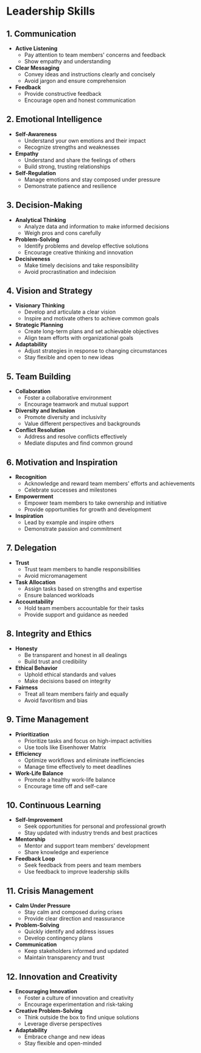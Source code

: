 # Leadership Skills

## **1. Communication**
   - **Active Listening**
     - Pay attention to team members' concerns and feedback
     - Show empathy and understanding
   - **Clear Messaging**
     - Convey ideas and instructions clearly and concisely
     - Avoid jargon and ensure comprehension
   - **Feedback**
     - Provide constructive feedback
     - Encourage open and honest communication

## **2. Emotional Intelligence**
   - **Self-Awareness**
     - Understand your own emotions and their impact
     - Recognize strengths and weaknesses
   - **Empathy**
     - Understand and share the feelings of others
     - Build strong, trusting relationships
   - **Self-Regulation**
     - Manage emotions and stay composed under pressure
     - Demonstrate patience and resilience

## **3. Decision-Making**
   - **Analytical Thinking**
     - Analyze data and information to make informed decisions
     - Weigh pros and cons carefully
   - **Problem-Solving**
     - Identify problems and develop effective solutions
     - Encourage creative thinking and innovation
   - **Decisiveness**
     - Make timely decisions and take responsibility
     - Avoid procrastination and indecision

## **4. Vision and Strategy**
   - **Visionary Thinking**
     - Develop and articulate a clear vision
     - Inspire and motivate others to achieve common goals
   - **Strategic Planning**
     - Create long-term plans and set achievable objectives
     - Align team efforts with organizational goals
   - **Adaptability**
     - Adjust strategies in response to changing circumstances
     - Stay flexible and open to new ideas

## **5. Team Building**
   - **Collaboration**
     - Foster a collaborative environment
     - Encourage teamwork and mutual support
   - **Diversity and Inclusion**
     - Promote diversity and inclusivity
     - Value different perspectives and backgrounds
   - **Conflict Resolution**
     - Address and resolve conflicts effectively
     - Mediate disputes and find common ground

## **6. Motivation and Inspiration**
   - **Recognition**
     - Acknowledge and reward team members' efforts and achievements
     - Celebrate successes and milestones
   - **Empowerment**
     - Empower team members to take ownership and initiative
     - Provide opportunities for growth and development
   - **Inspiration**
     - Lead by example and inspire others
     - Demonstrate passion and commitment

## **7. Delegation**
   - **Trust**
     - Trust team members to handle responsibilities
     - Avoid micromanagement
   - **Task Allocation**
     - Assign tasks based on strengths and expertise
     - Ensure balanced workloads
   - **Accountability**
     - Hold team members accountable for their tasks
     - Provide support and guidance as needed

## **8. Integrity and Ethics**
   - **Honesty**
     - Be transparent and honest in all dealings
     - Build trust and credibility
   - **Ethical Behavior**
     - Uphold ethical standards and values
     - Make decisions based on integrity
   - **Fairness**
     - Treat all team members fairly and equally
     - Avoid favoritism and bias

## **9. Time Management**
   - **Prioritization**
     - Prioritize tasks and focus on high-impact activities
     - Use tools like Eisenhower Matrix
   - **Efficiency**
     - Optimize workflows and eliminate inefficiencies
     - Manage time effectively to meet deadlines
   - **Work-Life Balance**
     - Promote a healthy work-life balance
     - Encourage time off and self-care

## **10. Continuous Learning**
   - **Self-Improvement**
     - Seek opportunities for personal and professional growth
     - Stay updated with industry trends and best practices
   - **Mentorship**
     - Mentor and support team members' development
     - Share knowledge and experience
   - **Feedback Loop**
     - Seek feedback from peers and team members
     - Use feedback to improve leadership skills

## **11. Crisis Management**
   - **Calm Under Pressure**
     - Stay calm and composed during crises
     - Provide clear direction and reassurance
   - **Problem-Solving**
     - Quickly identify and address issues
     - Develop contingency plans
   - **Communication**
     - Keep stakeholders informed and updated
     - Maintain transparency and trust

## **12. Innovation and Creativity**
   - **Encouraging Innovation**
     - Foster a culture of innovation and creativity
     - Encourage experimentation and risk-taking
   - **Creative Problem-Solving**
     - Think outside the box to find unique solutions
     - Leverage diverse perspectives
   - **Adaptability**
     - Embrace change and new ideas
     - Stay flexible and open-minded
